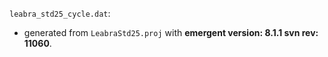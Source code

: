 `leabra_std25_cycle.dat`:
* generated from `LeabraStd25.proj` with **emergent version: 8.1.1 svn rev: 11060**.
